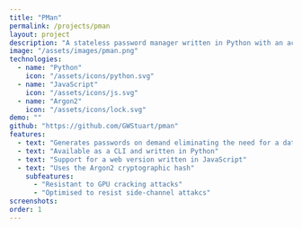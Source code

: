 ```yaml
---
title: "PMan"
permalink: /projects/pman
layout: project
description: "A stateless password manager written in Python with an accompanying web version written in JavaScript."
image: "/assets/images/pman.png"
technologies:
  - name: "Python"
    icon: "/assets/icons/python.svg"
  - name: "JavaScript"
    icon: "/assets/icons/js.svg"
  - name: "Argon2"
    icon: "/assets/icons/lock.svg"
demo: ""
github: "https://github.com/GWStuart/pman"
features:
  - text: "Generates passwords on demand eliminating the need for a database"
  - text: "Available as a CLI and written in Python"
  - text: "Support for a web version written in JavaScript"
  - text: "Uses the Argon2 cryptographic hash"
    subfeatures:
      - "Resistant to GPU cracking attacks"
      - "Optimised to resist side-channel attakcs"
screenshots:
order: 1
---
```

